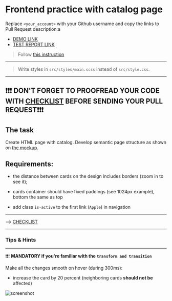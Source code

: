 # Frontend practice with catalog page
Replace `<your_account>` with your Github username and copy the links to Pull Request description:a
- [DEMO LINK](https://andrzejpec.github.io/layout_catalog/)
- [TEST REPORT LINK](https://andrzejpec.github.io/layout_catalog/report/html_report/)

> Follow [this instruction](https://github.com/mate-academy/layout_task-guideline#how-to-solve-the-layout-tasks-on-github)
___
> Write styles in `src/styles/main.scss` instead of `src/style.css`.
___

## ❗️❗️❗️ DON'T FORGET TO PROOFREAD YOUR CODE WITH [CHECKLIST](https://github.com/mate-academy/layout_catalog/blob/master/checklist.md) BEFORE SENDING YOUR PULL REQUEST❗️❗️❗️

## The task
Create HTML page with catalog. Develop semantic page structure as shown on [the mockup](https://www.figma.com/file/ojkArVazq7vsX0nbpn9CxZ/Moyo-%2F-Catalog-(ENG)?node-id=32249%3A354).

## Requirements:
<!-- - use `Card` and `Header` blocks from previous tasks but rewrite them using BEM
and SCSS -->
<!-- - Nav links color is not `black` any more -->
<!-- - **flex layout**: there should always be 4 cards in a row (not 2, 3 or 5)
  - use `:nth-child(4n)` to select every 4th element in `flex` container
  - use `:nth-last-child(-n + 4)` to select 4 last elements `flex` container -->
<!-- - ❗️❗️❗️ **MANDATORY if you're familiar with the `grid`**
  - use `grid` instead of `flex`
  - implement the [Grid Layout instead](./grid.md) -->
- the distance between cards on the design includes borders (zoom in to see it);
<!-- - cards should have fixed width and fixed distances between them -->
- cards container should have fixed paddings (see 1024px example), bottom the same as top
<!-- - use semantic tags. `<header>`, `<nav>`, `<main>` -->
- add class `is-active` to the first link (`Apple`) in navigation
<!-- - remove old `data-qa` attributes -->
<!-- - add `data-qa="nav-hover"` (not just `hover`) to the 4th nav link for testing (`Laptops & computers`)
- add `data-qa="card"` to the first card -->
<!-- - add `data-qa="card-hover"` (not just `hover`) to the link `Buy` inside the first card -->
---
--> [CHECKLIST](https://github.com/mate-academy/layout_catalog/blob/master/checklist.md)

---
### Tips & Hints
<!-- - Don't use flex `gap` property, it's not yet supported by tests. -->
<!-- - Check `background-image: url()` to be relative to the `main.scss`. So should start with `../images`. -->

---

❗️❗️❗️ **MANDATORY if you're familiar with the `transform and transition`**

Make all the changes smooth on hover (during 300ms):
- increase the card by 20 percent (neighboring cards **should not be** affected)
<!-- - change the card title text color to `#34568b` when the card is hovered (`.card:hover .card__title`) -->
<!-- - change navigation link text color to `#00acdc` -->
<!-- - change the button background to `#fff` and text color to `#00acdc` on hover -->

![screenshot](./references/catalog-example.png)
